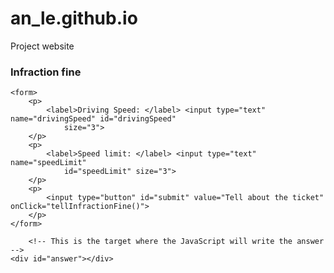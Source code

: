 # an_le.github.io
Project website
<!DOCTYPE html>
<html>
<head>
<meta charset="UTF-8" />
<title>Infraction fine </title>

<script src="06.09InfractionFineEx.js">
</script>
</head>
<body>
	<h3>Infraction fine </h3>

	<form>
		<p>
			<label>Driving Speed: </label> <input type="text" name="drivingSpeed" id="drivingSpeed"
				size="3">
		</p>
		<p>
			<label>Speed limit: </label> <input type="text" name="speedLimit"
				id="speedLimit" size="3">
		</p>
		<p>
			<input type="button" id="submit" value="Tell about the ticket" onClick="tellInfractionFine()">
		</p>
	</form>

		<!-- This is the target where the JavaScript will write the answer -->
	<div id="answer"></div>
</body>
</html>
